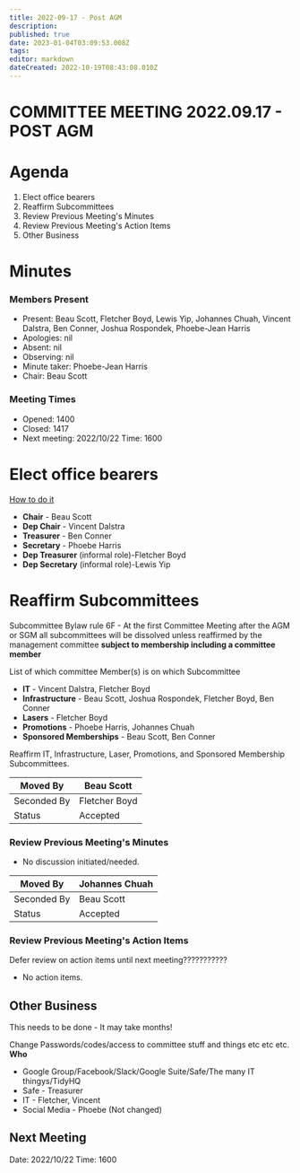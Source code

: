 ```yaml
---
title: 2022-09-17 - Post AGM
description: 
published: true
date: 2023-01-04T03:09:53.008Z
tags: 
editor: markdown
dateCreated: 2022-10-19T08:43:08.010Z
---
```


# COMMITTEE MEETING 2022.09.17 - POST AGM

# Agenda

1.  Elect office bearers
2.  Reaffirm Subcommittees
3.  Review Previous Meeting's Minutes
4.  Review Previous Meeting's Action Items
5.  Other Business

# Minutes

### Members Present

-   Present: Beau Scott, Fletcher Boyd, Lewis Yip, Johannes Chuah, Vincent Dalstra, Ben Conner, Joshua Rospondek, Phoebe-Jean Harris
-   Apologies: nil
-   Absent: nil
-   Observing: nil
-   Minute taker: Phoebe-Jean Harris
-   Chair: Beau Scott

### Meeting Times

-   Opened: 1400
-   Closed: 1417
-   Next meeting: 2022/10/22 Time: 1600

# Elect office bearers

[How to do it](https://wiki.artifactory.org.au/doku.php?id=constitution#election_of_office_bearers)

* **Chair** - Beau Scott
* **Dep Chair** - Vincent Dalstra
* **Treasurer** - Ben Conner
* **Secretary** - Phoebe Harris
* **Dep Treasurer** (informal role)-Fletcher Boyd
* **Dep Secretary** (informal role)-Lewis Yip

# Reaffirm Subcommittees

Subcommittee Bylaw rule 6F - At the first Committee Meeting after the AGM or SGM all subcommittees will be dissolved unless reaffirmed by the management committee **subject to membership including a committee member**

List of which committee Member(s) is on which Subcommittee

* **IT** - Vincent Dalstra, Fletcher Boyd
* **Infrastructure** - Beau Scott, Joshua Rospondek, Fletcher Boyd, Ben Conner
* **Lasers** - Fletcher Boyd
* **Promotions** - Phoebe Harris, Johannes Chuah
* **Sponsored Memberships** - Beau Scott, Ben Conner

Reaffirm IT, Infrastructure, Laser, Promotions, and Sponsored Membership Subcommittees.

| Moved By    | Beau Scott    |
|-------------|---------------|
| Seconded By | Fletcher Boyd |
| Status      | Accepted      |

### Review Previous Meeting's Minutes

-   No discussion initiated/needed.

| Moved By    | Johannes Chuah |
|-------------|----------------|
| Seconded By | Beau Scott     |
| Status      | Accepted       |

### Review Previous Meeting's Action Items

Defer review on action items until next meeting???????????

-   No action items.

## Other Business

This needs to be done - It may take months!

Change Passwords/codes/access to committee stuff and things etc etc etc. **Who**

* Google Group/Facebook/Slack/Google Suite/Safe/The many IT thingys/TidyHQ
* Safe - Treasurer
* IT - Fletcher, Vincent
* Social Media - Phoebe (Not changed)

## Next Meeting

Date: 2022/10/22 Time: 1600
